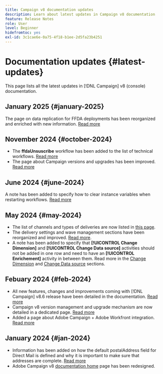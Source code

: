 ```yaml
---
title: Campaign v8 documentation updates
description: Learn about latest updates in Campaign v8 documentation
feature: Release Notes
role: User
level: Beginner
hidefromtoc: yes
exl-id: 3c1cae6e-0a75-4f18-b1ee-2d5fa23b4251
---
```

# Documentation updates {#latest-updates}

This page lists all the latest updates in [!DNL Campaign] v8 (console) documentation.

## January 2025 {#january-2025}

The page on data replication for FFDA deployments has been reorganized and enriched with new information. [Read more](../architecture/replication.md)

## November 2024 {#october-2024}

* The **ffdaUnsuscribe** workflow has been added to the list of technical workflows. [Read more](../../automation/workflow/technical-workflows.md)
* The page about Campaign versions and upgrades has been improved. [Read more](upgrades.md)

## June 2024 {#june-2024}

A note has been added to specify how to clear instance variables when restarting workflows. [Read more](../../automation/workflow/start-a-workflow.md)

## May 2024 {#may-2024}

* The list of channels and types of deliveries are now listed in [this page](create-message.md).
* The delivery settings and wave management sections have been reorganized and improved. [Read more](../send/configure-and-send.md).
* A note has been added to specify that **[!UICONTROL Change Dimension]** and **[!UICONTROL Change Data source]** activities should not be added in one row and need to have an **[!UICONTROL Enrichement]** activity in between them. Read more in the [Change Dimension](../../automation/workflow/change-dimension.md) and [Change Data source](../../automation/workflow/change-data-source.md) sections.

## Febuary 2024 {#feb-2024}

* All new features, changes and improvements coming with [!DNL Campaign] v8.6 release have been detailed in the documentation. [Read more](release-notes.md)
* Campaign v8 version management and upgrade mechanism are now detailed in a dedicated page. [Read more](upgrades.md)
* Added a page about Adobe Campaign + Adobe Workfront integration. [Read more](../connect/ac-workfront.md)

## January 2024 {#jan-2024}

* Information has been added on how the default postalAddress field for Direct Mail is defined and why it is important to make sure that addresses are complete. [Read more](../send/direct-mail.md)
* Adobe Campaign v8 [documentation home](../campaign-home.md) page has been redesigned.
